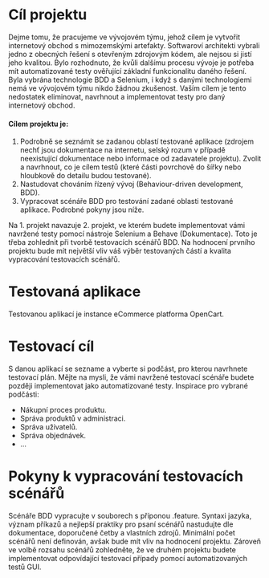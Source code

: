 # Cíl projektu
Dejme tomu, že pracujeme ve vývojovém týmu, jehož cílem je vytvořit internetový obchod s mimozemskými artefakty. Softwaroví architekti vybrali jedno z obecných řešení s otevřeným zdrojovým kódem, ale nejsou si jistí jeho kvalitou. Bylo rozhodnuto, že kvůli dalšímu procesu vývoje je potřeba mít automatizované testy ověřující základní funkcionalitu daného řešení. Byla vybrána technologie BDD a Selenium, i když s danými technologiemi nemá ve vývojovém týmu nikdo žádnou zkušenost. Vaším cílem je tento nedostatek eliminovat, navrhnout a implementovat testy pro daný internetový obchod.

#### Cílem projektu je:
1. Podrobně se seznámit se zadanou oblastí testované aplikace (zdrojem nechť jsou dokumentace na internetu, selský rozum v případě neexistující dokumentace nebo informace od zadavatele projektu). Zvolit a navrhnout, co je cílem testů (které části povrchově do šířky nebo hloubkově do detailu budou testované).
2. Nastudovat chováním řízený vývoj (Behaviour-driven development, BDD).
3. Vypracovat scénáře BDD pro testování zadané oblasti testované aplikace. Podrobné pokyny jsou níže.

Na 1. projekt navazuje 2. projekt, ve kterém budete implementovat vámi navržené testy pomocí nástroje Selenium a Behave (Dokumentace). Toto je třeba zohlednit při tvorbě testovacích scénářů BDD. Na hodnocení prvního projektu bude mít největší vliv váš výběr testovaných částí a kvalita vypracování testovacích scénářů.

# Testovaná aplikace
Testovanou aplikací je instance eCommerce platforma OpenCart.
# Testovací cíl
S danou aplikací se sezname a vyberte si podčást, pro kterou navrhnete testovací plán. Mějte na mysli, že vámi navržené testovací scénáře budete později implementovat jako automatizované testy. Inspirace pro vybrané podčásti:
- Nákupní proces produktu.
- Správa produktů v administraci.
- Správa uživatelů.
- Správa objednávek.
- ...

# Pokyny k vypracování testovacích scénářů
Scénáře BDD vypracujte v souborech s příponou .feature. Syntaxi jazyka, význam příkazů a nejlepší praktiky pro psaní scénářů nastudujte dle dokumentace, doporučené četby a vlastních zdrojů. Minimální počet scénářů není definován, avšak bude mít vliv na hodnocení projektu. Zároveň ve volbě rozsahu scénářů zohledněte, že ve druhém projektu budete implementovat odpovídající testovací případy pomocí automatizovaných testů GUI.

